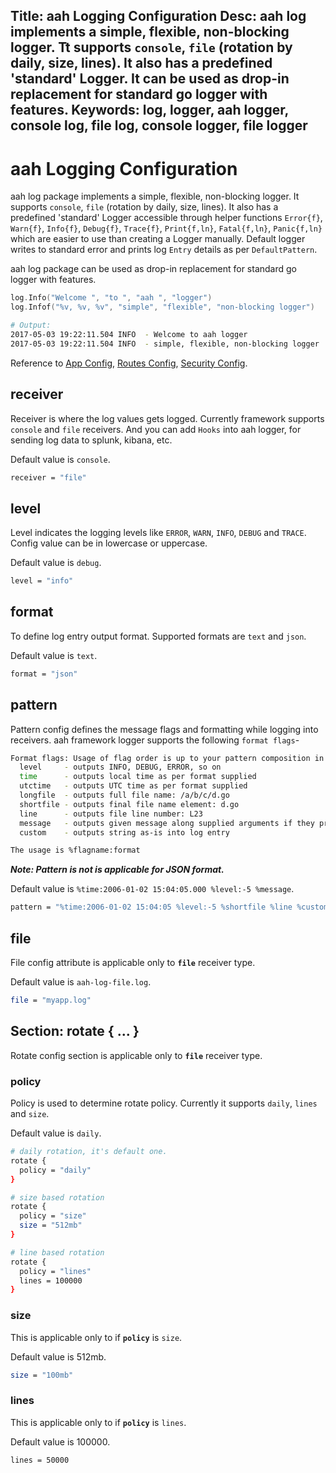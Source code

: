 Title: aah Logging Configuration
Desc: aah log implements a simple, flexible, non-blocking logger. Tt supports `console`, `file` (rotation by daily, size,  lines). It also has a predefined 'standard' Logger. It can be used as drop-in replacement for standard go logger with features.
Keywords: log, logger, aah logger, console log, file log, console logger, file logger
---
# aah Logging Configuration

aah log package implements a simple, flexible, non-blocking logger. It supports `console`, `file` (rotation by daily, size, lines). It also has a predefined 'standard' Logger accessible through helper functions `Error{f}`, `Warn{f}`, `Info{f}`, `Debug{f}`, `Trace{f}`, `Print{f,ln}`, `Fatal{f,ln}`, `Panic{f,ln}` which are easier to use than creating a Logger manually. Default logger writes to standard error and prints log `Entry` details as per `DefaultPattern`.

aah log package can be used as drop-in replacement for standard go logger with features.

```go
log.Info("Welcome ", "to ", "aah ", "logger")
log.Infof("%v, %v, %v", "simple", "flexible", "non-blocking logger")
```

```bash
# Output:
2017-05-03 19:22:11.504 INFO  - Welcome to aah logger
2017-05-03 19:22:11.504 INFO  - simple, flexible, non-blocking logger
```

Reference to [App Config](app-config.html), [Routes Config](routes-config.html), [Security Config](security-config.html).

## receiver
Receiver is where the log values gets logged. Currently framework supports `console` and `file` receivers. And you can add `Hooks` into aah logger, for sending log data to splunk, kibana, etc.

Default value is `console`.
```bash
receiver = "file"
```

## level
Level indicates the logging levels like `ERROR`, `WARN`, `INFO`, `DEBUG` and `TRACE`. Config value can be in lowercase or uppercase.

Default value is `debug`.
```bash
level = "info"
```

## format
To define log entry output format. Supported formats are `text` and `json`.

Default value is `text`.
```bash
format = "json"
```

## pattern
Pattern config defines the message flags and formatting while logging into receivers. aah framework logger supports the following `format flags`-
```bash
Format flags: Usage of flag order is up to your pattern composition in the config.
  level     - outputs INFO, DEBUG, ERROR, so on
  time      - outputs local time as per format supplied
  utctime   - outputs UTC time as per format supplied
  longfile  - outputs full file name: /a/b/c/d.go
  shortfile - outputs final file name element: d.go
  line      - outputs file line number: L23
  message   - outputs given message along supplied arguments if they present
  custom    - outputs string as-is into log entry

The usage is %flagname:format
```

***Note: Pattern is not is applicable for JSON format.***

Default value is `%time:2006-01-02 15:04:05.000 %level:-5 %message`.
```bash
pattern = "%time:2006-01-02 15:04:05 %level:-5 %shortfile %line %custom:- %message"
```

## file
File config attribute is applicable only to **`file`** receiver type.

Default value is `aah-log-file.log`.
```bash
file = "myapp.log"
```

## Section: rotate { ... }
Rotate config section is applicable only to **`file`** receiver type.

### policy
Policy is used to determine rotate policy. Currently it supports `daily`, `lines` and `size`.

Default value is `daily`.
```bash
# daily rotation, it's default one.
rotate {
  policy = "daily"
}

# size based rotation
rotate {
  policy = "size"
  size = "512mb"
}

# line based rotation
rotate {
  policy = "lines"
  lines = 100000
}
```

### size
This is applicable only to if **`policy`** is `size`.

Default value is 512mb.
```bash
size = "100mb"
```

### lines
This is applicable only to if **`policy`** is `lines`.

Default value is 100000.
```bash
lines = 50000
```
